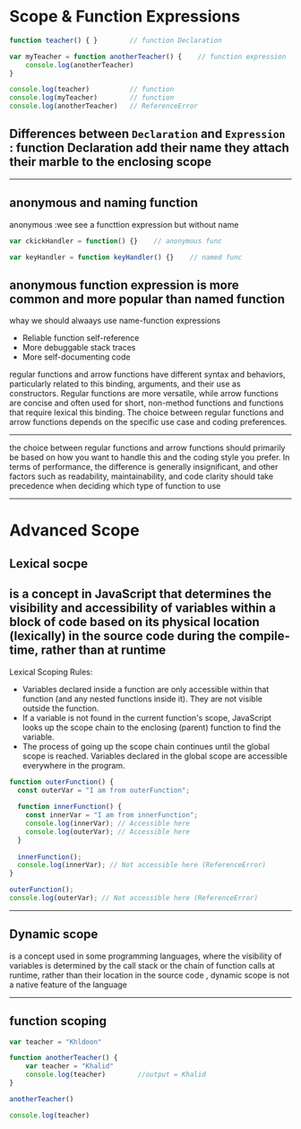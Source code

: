 # Scope & Function Expressions
```js
function teacher() { }        // function Declaration

var myTeacher = function anotherTeacher() {    // function expression
    console.log(anotherTeacher)
}

console.log(teacher)          // function
console.log(myTeacher)        // function
console.log(anotherTeacher)   // ReferenceError
```
Differences between `Declaration` and `Expression` :
function Declaration add their name they attach their marble to the enclosing scope
---
---
## anonymous and naming function
anonymous :wee see a functtion expression but without name 
```js
var ckickHandler = function() {}    // anonymous func

var keyHandler = function keyHandler() {}    // named func
```

**anonymous** function expression is more common and more popular than named function
---
whay we should alwaays use name-function expressions
- Reliable function self-reference
- More debuggable stack traces
- More self-documenting code

 regular functions and arrow functions have different syntax and behaviors, particularly related to this binding, arguments, and their use as constructors. Regular functions are more versatile, while arrow functions are concise and often used for short, non-method functions and functions that require lexical this binding. The choice between regular functions and arrow functions depends on the specific use case and coding preferences.
 
 ---
 
the choice between regular functions and arrow functions should primarily be based on how you want to handle this and the coding style you prefer. In terms of performance, the difference is generally insignificant, and other factors such as readability, maintainability, and code clarity should take precedence when deciding which type of function to use

---

# Advanced Scope
## Lexical socpe

is a concept in JavaScript that determines the visibility and accessibility of variables within a block of code based on its physical location (lexically) in the source code during the compile-time, rather than at runtime
---
Lexical Scoping Rules:

- Variables declared inside a function are only accessible within that function (and any nested functions inside it). They are not visible outside the function.
- If a variable is not found in the current function's scope, JavaScript looks up the scope chain to the enclosing (parent) function to find the variable.
- The process of going up the scope chain continues until the global scope is reached. Variables declared in the global scope are accessible everywhere in the program.
```js
function outerFunction() {
  const outerVar = "I am from outerFunction";
  
  function innerFunction() {
    const innerVar = "I am from innerFunction";
    console.log(innerVar); // Accessible here
    console.log(outerVar); // Accessible here
  }
  
  innerFunction();
  console.log(innerVar); // Not accessible here (ReferenceError)
}

outerFunction();
console.log(outerVar); // Not accessible here (ReferenceError)

```
---
## Dynamic scope
 is a concept used in some programming languages, where the visibility of variables is determined by the call stack or the chain of function calls at runtime, rather than their location in the source code , dynamic scope is not a native feature of the language

---

## function scoping

```js
var teacher = "Khldoon"

function anotherTeacher() {
    var teacher = "Khalid"
    console.log(teacher)        //output = Khalid
}

anotherTeacher()

console.log(teacher)
```









































